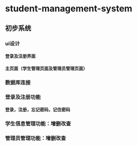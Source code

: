 # student-management-system
## 初步系统
### ui设计
#### 登录及注册界面
#### 主页面（学生管理页面及管理员管理页面）
### 数据库连接
### 登录及注册功能
#### 登录，注册，忘记密码，记住密码
### 学生信息管理功能：增删改查
### 管理员管理功能：增删改查
